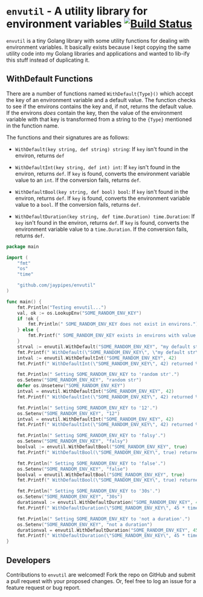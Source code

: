 # `envutil` - A utility library for environment variables [![Build Status](https://travis-ci.org/jaypipes/envutil.svg?branch=master)](https://travis-ci.org/jaypipes/envutil)

`envutil` is a tiny Golang library with some utility functions for dealing with
environment variables. It basically exists because I kept copying the same
utility code into my Golang libraries and applications and wanted to lib-ify
this stuff instead of duplicating it.

## WithDefault Functions

There are a number of functions named `WithDefault{Type}()` which accept the
key of an environment variable and a default value. The function checks to see
if the environs contains the key and, if not, returns the default value. If the
environs *does* contain the key, then the value of the environment variable
with that key is transformed from a string to the `{Type}` mentioned in the
function name.

The functions and their signatures are as follows:

* `WithDefault(key string, def string) string`: If `key` isn't found in the
  environ, returns `def`

* `WithDefaultInt(key string, def int) int`: If `key` isn't found in the
  environ, returns `def`. If `key` is found, converts the environment variable
  value to an `int`. If the conversion fails, returns `def`.

* `WithDefaultBool(key string, def bool) bool`: If `key` isn't found in the
  environ, returns `def`. If `key` is found, converts the environment variable
  value to a `bool`. If the conversion fails, returns `def`.

* `WithDefaultDuration(key string, def time.Duration) time.Duration`: If `key` isn't found in the
  environ, returns `def`. If `key` is found, converts the environment variable
  value to a `time.Duration`. If the conversion fails, returns `def`.


```go
package main

import (
    "fmt"
    "os"
    "time"

    "github.com/jaypipes/envutil"
)

func main() {
    fmt.Println("Testing envutil...")
    val, ok := os.LookupEnv("SOME_RANDOM_ENV_KEY")
    if !ok {
        fmt.Println(" SOME_RANDOM_ENV_KEY does not exist in environs.")
    } else {
        fmt.Printf(" SOME_RANDOM_ENV_KEY exists in environs with value %s\n", val)
    }
    strval := envutil.WithDefault("SOME_RANDOM_ENV_KEY", "my default str")
    fmt.Printf(" WithDefault(\"SOME_RANDOM_ENV_KEY\", \"my default str\") returned '%s'\n", strval)
    intval := envutil.WithDefaultInt("SOME_RANDOM_ENV_KEY", 42)
    fmt.Printf(" WithDefaultInt(\"SOME_RANDOM_ENV_KEY\", 42) returned %d\n", intval)

    fmt.Println(" Setting SOME_RANDOM_ENV_KEY to 'random str'.")
    os.Setenv("SOME_RANDOM_ENV_KEY", "random str")
    defer os.Unsetenv("SOME_RANDOM_ENV_KEY")
    intval = envutil.WithDefaultInt("SOME_RANDOM_ENV_KEY", 42)
    fmt.Printf(" WithDefaultInt(\"SOME_RANDOM_ENV_KEY\", 42) returned %d\n", intval)

    fmt.Println(" Setting SOME_RANDOM_ENV_KEY to '12'.")
    os.Setenv("SOME_RANDOM_ENV_KEY", "12")
    intval = envutil.WithDefaultInt("SOME_RANDOM_ENV_KEY", 42)
    fmt.Printf(" WithDefaultInt(\"SOME_RANDOM_ENV_KEY\", 42) returned %d\n", intval)

    fmt.Println(" Setting SOME_RANDOM_ENV_KEY to 'falsy'.")
    os.Setenv("SOME_RANDOM_ENV_KEY", "falsy")
    boolval := envutil.WithDefaultBool("SOME_RANDOM_ENV_KEY", true)
    fmt.Printf(" WithDefaultBool(\"SOME_RANDOM_ENV_KEY\", true) returned %v\n", boolval)

    fmt.Println(" Setting SOME_RANDOM_ENV_KEY to 'false'.")
    os.Setenv("SOME_RANDOM_ENV_KEY", "false")
    boolval = envutil.WithDefaultBool("SOME_RANDOM_ENV_KEY", true)
    fmt.Printf(" WithDefaultBool(\"SOME_RANDOM_ENV_KEY\", true) returned %v\n", boolval)

    fmt.Println(" Setting SOME_RANDOM_ENV_KEY to '30s'.")
    os.Setenv("SOME_RANDOM_ENV_KEY", "30s")
    durationval := envutil.WithDefaultDuration("SOME_RANDOM_ENV_KEY", 45 * time.Second)
    fmt.Printf(" WithDefaultDuration(\"SOME_RANDOM_ENV_KEY\", 45 * time.Second) returned %v\n", durationval)

    fmt.Println(" Setting SOME_RANDOM_ENV_KEY to 'not a duration'.")
    os.Setenv("SOME_RANDOM_ENV_KEY", "not a duration")
    durationval = envutil.WithDefaultDuration("SOME_RANDOM_ENV_KEY", 45 * time.Second)
    fmt.Printf(" WithDefaultDuration(\"SOME_RANDOM_ENV_KEY\", 45 * time.Second) returned %v\n", durationval)
}
```

## Developers

Contributions to `envutil` are welcomed! Fork the repo on GitHub and submit a pull
request with your proposed changes. Or, feel free to log an issue for a feature
request or bug report.
